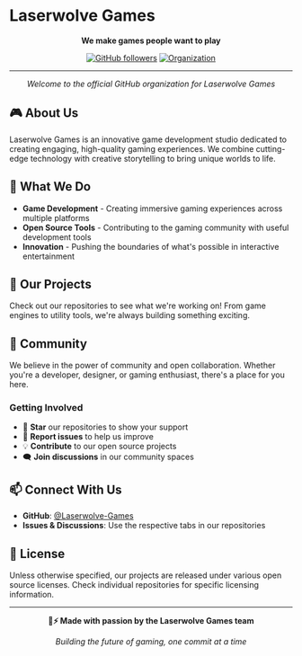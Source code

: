#  Laserwolve Games

<div align="center">

**We make games people want to play**

[![GitHub followers](https://img.shields.io/github/followers/Laserwolve-Games?style=social)](https://github.com/Laserwolve-Games)
[![Organization](https://img.shields.io/badge/Organization-Laserwolve%20Games-blue)](https://github.com/Laserwolve-Games)

---

*Welcome to the official GitHub organization for Laserwolve Games*

</div>

## 🎮 About Us

Laserwolve Games is an innovative game development studio dedicated to creating engaging, high-quality gaming experiences. We combine cutting-edge technology with creative storytelling to bring unique worlds to life.

## 🌟 What We Do

- **Game Development** - Creating immersive gaming experiences across multiple platforms
- **Open Source Tools** - Contributing to the gaming community with useful development tools
- **Innovation** - Pushing the boundaries of what's possible in interactive entertainment

## 🚀 Our Projects

Check out our repositories to see what we're working on! From game engines to utility tools, we're always building something exciting.

## 🤝 Community

We believe in the power of community and open collaboration. Whether you're a developer, designer, or gaming enthusiast, there's a place for you here.

### Getting Involved

- 🌟 **Star** our repositories to show your support
- 🐛 **Report issues** to help us improve
- 💡 **Contribute** to our open source projects
- 🗨️ **Join discussions** in our community spaces

## 📫 Connect With Us

- **GitHub**: [@Laserwolve-Games](https://github.com/Laserwolve-Games)
- **Issues & Discussions**: Use the respective tabs in our repositories

## 📄 License

Unless otherwise specified, our projects are released under various open source licenses. Check individual repositories for specific licensing information.

---

<div align="center">

**🐺⚡ Made with passion by the Laserwolve Games team**

*Building the future of gaming, one commit at a time*

</div>

